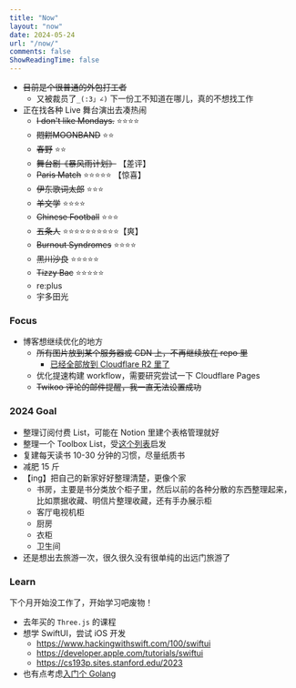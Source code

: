 ```yaml
---
title: "Now"
layout: "now"
date: 2024-05-24
url: "/now/"
comments: false
ShowReadingTime: false
---
```


- ~~目前是个很普通的外包打工者~~
  - 又被裁员了`_(:3」∠)` 下一份工不知道在哪儿，真的不想找工作
- 正在找各种 Live 舞台演出去凑热闹
  - ~~I don't like Mondays.~~ ⭐️⭐️⭐️⭐️
  - ~~悶餅MOONBAND~~ ⭐️⭐️
  - ~~春野~~ ⭐️⭐️
  - ~~舞台剧《暴风雨计划》~~ 【差评】
  - ~~Paris Match~~ ⭐️⭐️⭐️⭐️⭐️ 【惊喜】
  - ~~伊东歌词太郎~~ ⭐️⭐️⭐️
  - ~~羊文学~~ ⭐️⭐️⭐️⭐️
  - ~~Chinese Football~~ ⭐️⭐️⭐️
  - ~~五条人~~ ⭐️⭐️⭐️⭐️⭐️⭐️⭐️⭐️⭐️⭐️【爽】
  - ~~Burnout Syndromes~~ ⭐️⭐️⭐️⭐️
  - ~~黑川沙良~~ ⭐️⭐️⭐️⭐️⭐️
  - ~~Tizzy Bac~~ ⭐️⭐️⭐️⭐️⭐️
  - re:plus
  - 宇多田光


### Focus

- 博客想继续优化的地方
  - ~~所有图片放到某个服务器或 CDN 上，不再继续放在 repo 里~~
    - [已经全部放到 Cloudflare R2 里了](https://zhuzi.dev/posts/2024-05-24-cf-r2-bucket)
  - 优化提速构建 workflow，需要研究尝试一下 Cloudflare Pages
  - ~~Twikoo 评论的邮件提醒，我一直无法设置成功~~


### 2024 Goal

- 整理订阅付费 List，可能在 Notion 里建个表格管理就好
- 整理一个 Toolbox List，受[这个列表](https://github.com/rexarski/toolbox/)启发
- 复建每天读书 10-30 分钟的习惯，尽量纸质书
- 减肥 15 斤
- 【ing】把自己的新家好好整理清楚，更像个家
  - 书房，主要是书分类放个柜子里，然后以前的各种分散的东西整理起来，比如票据收藏、明信片整理收藏，还有手办展示柜
  - 客厅电视机柜
  - 厨房
  - 衣柜
  - 卫生间
- 还是想出去旅游一次，很久很久没有很单纯的出远门旅游了

### Learn

下个月开始没工作了，开始学习吧废物！

- 去年买的 `Three.js` 的课程
- 想学 SwiftUI，尝试 iOS 开发
  - https://www.hackingwithswift.com/100/swiftui
  - https://developer.apple.com/tutorials/swiftui
  - https://cs193p.sites.stanford.edu/2023
- 也有点考虑[入门个 Golang](https://www.udemy.com/course/go-the-complete-developers-guide/)
